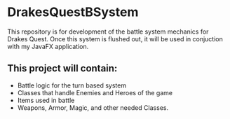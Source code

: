 # DrakesQuestBSystem
This repository is for development of the battle system mechanics for Drakes Quest.
Once this system is flushed out, it will be used in conjuction with my JavaFX application.

## This project will contain:
* Battle logic for the turn based system
* Classes that handle Enemies and Heroes of the game
* Items used in battle
* Weapons, Armor, Magic, and other needed Classes.


